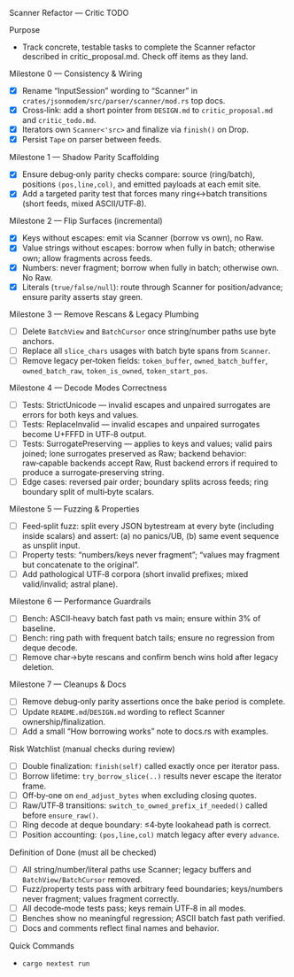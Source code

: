 Scanner Refactor — Critic TODO

Purpose
- Track concrete, testable tasks to complete the Scanner refactor described in critic_proposal.md. Check off items as they land.

Milestone 0 — Consistency & Wiring
- [x] Rename “InputSession” wording to “Scanner” in `crates/jsonmodem/src/parser/scanner/mod.rs` top docs.
- [x] Cross‑link: add a short pointer from `DESIGN.md` to `critic_proposal.md` and `critic_todo.md`.
- [x] Iterators own `Scanner<'src>` and finalize via `finish()` on Drop.
- [x] Persist `Tape` on parser between feeds.

Milestone 1 — Shadow Parity Scaffolding
- [x] Ensure debug‑only parity checks compare: source (ring/batch), positions `(pos,line,col)`, and emitted payloads at each emit site.
- [x] Add a targeted parity test that forces many ring↔batch transitions (short feeds, mixed ASCII/UTF‑8).

Milestone 2 — Flip Surfaces (incremental)
- [x] Keys without escapes: emit via Scanner (borrow vs own), no Raw.
- [x] Value strings without escapes: borrow when fully in batch; otherwise own; allow fragments across feeds.
- [x] Numbers: never fragment; borrow when fully in batch; otherwise own. No Raw.
- [x] Literals (`true/false/null`): route through Scanner for position/advance; ensure parity asserts stay green.

Milestone 3 — Remove Rescans & Legacy Plumbing
- [ ] Delete `BatchView` and `BatchCursor` once string/number paths use byte anchors.
- [ ] Replace all `slice_chars` usages with batch byte spans from `Scanner`.
- [ ] Remove legacy per‑token fields: `token_buffer`, `owned_batch_buffer`, `owned_batch_raw`, `token_is_owned`, `token_start_pos`.

Milestone 4 — Decode Modes Correctness
- [ ] Tests: StrictUnicode — invalid escapes and unpaired surrogates are errors for both keys and values.
- [ ] Tests: ReplaceInvalid — invalid escapes and unpaired surrogates become U+FFFD in UTF‑8 output.
- [ ] Tests: SurrogatePreserving — applies to keys and values; valid pairs joined; lone surrogates preserved as Raw; backend behavior: raw‑capable backends accept Raw, Rust backend errors if required to produce a surrogate‑preserving string.
- [ ] Edge cases: reversed pair order; boundary splits across feeds; ring boundary split of multi‑byte scalars.

Milestone 5 — Fuzzing & Properties
- [ ] Feed‑split fuzz: split every JSON bytestream at every byte (including inside scalars) and assert: (a) no panics/UB, (b) same event sequence as unsplit input.
- [ ] Property tests: “numbers/keys never fragment”; “values may fragment but concatenate to the original”.
- [ ] Add pathological UTF‑8 corpora (short invalid prefixes; mixed valid/invalid; astral plane).

Milestone 6 — Performance Guardrails
- [ ] Bench: ASCII‑heavy batch fast path vs main; ensure within 3% of baseline.
- [ ] Bench: ring path with frequent batch tails; ensure no regression from deque decode.
- [ ] Remove char→byte rescans and confirm bench wins hold after legacy deletion.

Milestone 7 — Cleanups & Docs
- [ ] Remove debug‑only parity assertions once the bake period is complete.
- [ ] Update `README.md`/`DESIGN.md` wording to reflect Scanner ownership/finalization.
- [ ] Add a small “How borrowing works” note to docs.rs with examples.

Risk Watchlist (manual checks during review)
- [ ] Double finalization: `finish(self)` called exactly once per iterator pass.
- [ ] Borrow lifetime: `try_borrow_slice(..)` results never escape the iterator frame.
- [ ] Off‑by‑one on `end_adjust_bytes` when excluding closing quotes.
- [ ] Raw/UTF‑8 transitions: `switch_to_owned_prefix_if_needed()` called before `ensure_raw()`.
- [ ] Ring decode at deque boundary: ≤4‑byte lookahead path is correct.
- [ ] Position accounting: `(pos,line,col)` match legacy after every `advance`.

Definition of Done (must all be checked)
- [ ] All string/number/literal paths use Scanner; legacy buffers and `BatchView/BatchCursor` removed.
- [ ] Fuzz/property tests pass with arbitrary feed boundaries; keys/numbers never fragment; values fragment correctly.
- [ ] All decode‑mode tests pass; keys remain UTF‑8 in all modes.
- [ ] Benches show no meaningful regression; ASCII batch fast path verified.
- [ ] Docs and comments reflect final names and behavior.

Quick Commands
- `cargo nextest run`
